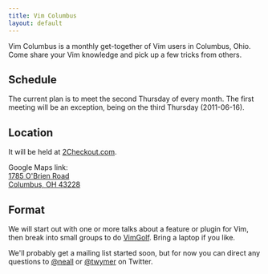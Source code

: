```yaml
---
title: Vim Columbus
layout: default
---
```


Vim Columbus is a monthly get-together of Vim users in Columbus, Ohio. Come
share your Vim knowledge and pick up a few tricks from others.

## Schedule

The current plan is to meet the second Thursday of every month. The first
meeting will be an exception, being on the third Thursday (2011-06-16).

## Location

It will be held at [2Checkout.com](http://www.2checkout.com/).

Google Maps link:<br>
[1785 O'Brien Road<br>Columbus, OH 43228](http://maps.google.com/maps/ms?source=s_q&hl=en&geocode=&aq=&ie=UTF8&hq=&hnear=1785+O%27Brien+Rd,+Columbus,+Ohio+43228&t=h&msa=0&msid=210175771168447127014.0004a3f81d50a68475a1f&ll=39.988798,-83.119957&spn=0.002713,0.005681&z=18)

## Format

We will start out with one or more talks about a feature or plugin for Vim,
then break into small groups to do [VimGolf](http://vimgolf.com). Bring a
laptop if you like.

We'll probably get a mailing list started soon, but for now you can direct any
questions to [@neall](https://twitter.com/neall) or
[@twymer](https://twitter.com/twymer) on Twitter.
